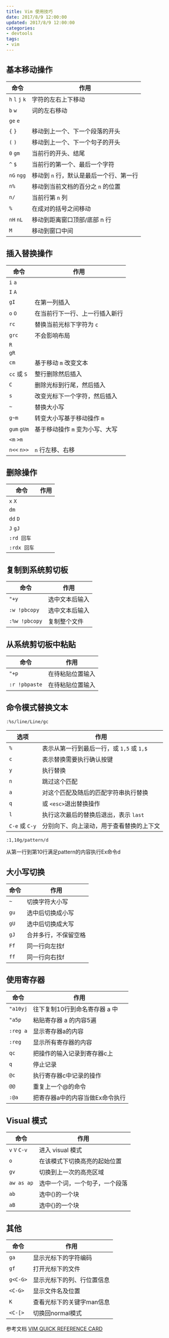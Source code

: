 ```yaml
---
title: Vim 使用技巧
date: 2017/8/9 12:00:00
updated: 2017/8/9 12:00:00
categories:
- devtools
tags:
- vim
---
```


## 基本移动操作

命令|作用
--|--
`h` `l` `j` `k` | 字符的左右上下移动
`b` `w` | 词的左右移动
`ge` `e` |
`{` `}` | 移动到上一个、下一个段落的开头
`(` `)` | 移动到上一个、下一个句子的开头
`0` `gm` | 当前行的开头、结尾
`^` `$` | 当前行的第一个、最后一个字符
`nG` `ngg` | 移动到 `n` 行，默认是最后一个行、第一行
`n%` | 移动到当前文档的百分之 `n` 的位置
`n/` | 当前行第 `n` 列
`%` | 在成对的括号之间移动
`nH` `nL` | 移动到距离窗口顶部/底部 n 行
`M` | 移动到窗口中间

## 插入替换操作

命令|作用
--|--
`i` `a`|
`I` `A`|
`gI`|在第一列插入
`o` `O`|在当前行下一行、上一行插入新行
`rc`|替换当前光标下字符为 `c`
`grc`| 不会影响布局
`R`|
`gR`|
`cm`| 基于移动 `m` 改变文本
`cc` 或 `S`|整行删除然后插入
`C`|删除光标到行尾，然后插入
`s`|改变光标下一个字符，然后插入
`~`|替换大小写
`g~m`| 转变大小写基于移动操作 `m`
`gum` `gUm`| 基于移动操作 `m` 变为小写、大写
`<m` `>m`|
`n<<` `n>>`| `n` 行左移、右移

## 删除操作

命令|作用
--|--
`x` `X`|
`dm`|
`dd` `D`|
`J` `gJ`|
`:rd 回车`|
`:rdx 回车`|

## 复制到系统剪切板

命令|作用
--|--
`"+y`|选中文本后输入
`:w !pbcopy`|选中文本后输入
`:%w !pbcopy`|复制整个文件

## 从系统剪切板中粘贴

命令|作用
--|--
`"+p`|在待粘贴位置输入
`:r !pbpaste`|在待粘贴位置输入

## 命令模式替换文本

```vim
:%s/line/Line/gc
```

选项|作用
--|--
`%`| 表示从第一行到最后一行，或 `1,5` 或 `1,$`
`c`| 表示替换需要执行确认按键
`y`| 执行替换
`n`| 跳过这个匹配
`a`| 对这个匹配及随后的匹配字符串执行替换
`q`| 或 `<esc>`退出替换操作
`l`| 执行这次最后的替换后退出，表示 `last`
`C-e` 或 `C-y`| 分别向下、向上滚动，用于查看替换的上下文

```vim
:1,10g/pattern/d
```

从第一行到第10行满足pattern的内容执行Ex命令d

## 大小写切换

命令|作用
--|--
`~`|切换字符大小写
`gu`|选中后切换成小写
`gU`|选中后切换成大写
`gJ`| 合并多行，不保留空格
`Ff`| 同一行向左找f
`ff`| 同一行向右找f

## 使用寄存器

命令|作用
--|--
`"a10yj`|往下复制10行到命名寄存器 a 中
`"a5p`|粘贴寄存器 a 的内容5遍
`:reg a`|显示寄存器a的内容
`:reg`|显示所有寄存器的内容
`qc`|把操作的输入记录到寄存器c上
`q`|停止记录
`@c`|执行寄存器c中记录的操作
`@@`|重复上一个@的命令
`:@a`|把寄存器a中的内容当做Ex命令执行

## Visual 模式

命令|作用
--|--
`v` `V` `C-v`|进入 visual 模式
`o`|在该模式下切换高亮的起始位置
`gv`|切换到上一次的高亮区域
`aw as ap`|选中一个词，一个句子，一个段落
`ab`|选中()的一个块
`aB`|选中{}的一个块

## 其他

命令|作用
--|--
`ga`|显示光标下的字符编码
`gf`|打开光标下的文件
`g<C-G>`|显示光标下的列、行位置信息
`<C-G>`|显示文件名及位置
`K`|查看光标下的关键字man信息
`<C-[>`|切换回normal模式

参考文档 [VIM QUICK REFERENCE CARD](http://tnerual.eriogerg.free.fr/vimqrc.html)
